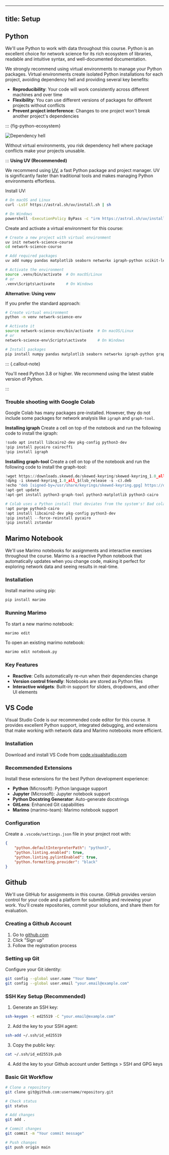 
---
title: Setup
---

## Python

We'll use Python to work with data throughout this course. Python is an excellent choice for network science for its rich ecosystem of libraries, readable and intuitive syntax, and well-documented documentation.

We strongly recommend using virtual environments to manage your Python packages. Virtual environments create isolated Python installations for each project, avoiding dependency hell and providing several key benefits:

- **Reproducibility**: Your code will work consistently across different machines and over time
- **Flexibility**: You can use different versions of packages for different projects without conflicts  
- **Prevent project interference**: Changes to one project won't break another project's dependencies

::: {fig-python-ecosystem}

![Dependency hell](https://cdn-media-1.freecodecamp.org/images/1*i4QK4sSGX7Q4RRgOytkSuw.jpeg)

Without virtual environments, you risk dependency hell where package conflicts make your projects unusable.

:::
**Using UV (Recommended)**

We recommend using [UV](https://docs.astral.sh/uv/), a fast Python package and project manager. UV is significantly faster than traditional tools and makes managing Python environments effortless.

Install UV:
```bash
# On macOS and Linux
curl -LsSf https://astral.sh/uv/install.sh | sh

# On Windows
powershell -ExecutionPolicy ByPass -c "irm https://astral.sh/uv/install.ps1 | iex"
```

Create and activate a virtual environment for this course:
```bash
# Create a new project with virtual environment
uv init network-science-course
cd network-science-course

# Add required packages
uv add numpy pandas matplotlib seaborn networkx igraph-python scikit-learn marimo

# Activate the environment
source .venv/bin/activate  # On macOS/Linux
# or
.venv\Scripts\activate     # On Windows
```

**Alternative: Using venv**

If you prefer the standard approach:
```bash
# Create virtual environment
python -m venv network-science-env

# Activate it
source network-science-env/bin/activate  # On macOS/Linux
# or
network-science-env\Scripts\activate     # On Windows

# Install packages
pip install numpy pandas matplotlib seaborn networkx igraph-python graph-tool scikit-learn marimo
```



::: {.callout-note}

You'll need Python 3.8 or higher. We recommend using the latest stable version of Python.

:::

### Trouble shooting with Google Colab

Google Colab has many packages pre-installed. However, they do not include some packages for network analysis like `igraph` and `graph-tool`.

**Installing igraph**
Create a cell on top of the notebook and run the following code to install the igraph:
```python
!sudo apt install libcairo2-dev pkg-config python3-dev
!pip install pycairo cairocffi
!pip install igraph
```

**Installing graph-tool**
Create a cell on top of the notebook and run the following code to install the graph-tool:
```python
!wget https://downloads.skewed.de/skewed-keyring/skewed-keyring_1.0_all_$(lsb_release -s -c).deb
!dpkg -i skewed-keyring_1.0_all_$(lsb_release -s -c).deb
!echo "deb [signed-by=/usr/share/keyrings/skewed-keyring.gpg] https://downloads.skewed.de/apt $(lsb_release -s -c) main" > /etc/apt/sources.list.d/skewed.list
!apt-get update
!apt-get install python3-graph-tool python3-matplotlib python3-cairo

# Colab uses a Python install that deviates from the system's! Bad colab! We need some workarounds.
!apt purge python3-cairo
!apt install libcairo2-dev pkg-config python3-dev
!pip install --force-reinstall pycairo
!pip install zstandar
```

## Marimo Notebook

We'll use Marimo notebooks for assignments and interactive exercises throughout the course. Marimo is a reactive Python notebook that automatically updates when you change code, making it perfect for exploring network data and seeing results in real-time.

### Installation

Install marimo using pip:

```bash
pip install marimo
```

### Running Marimo

To start a new marimo notebook:

```bash
marimo edit
```

To open an existing marimo notebook:

```bash
marimo edit notebook.py
```

### Key Features

- **Reactive**: Cells automatically re-run when their dependencies change
- **Version control friendly**: Notebooks are stored as Python files
- **Interactive widgets**: Built-in support for sliders, dropdowns, and other UI elements

## VS Code

Visual Studio Code is our recommended code editor for this course. It provides excellent Python support, integrated debugging, and extensions that make working with network data and Marimo notebooks more efficient.

### Installation

Download and install VS Code from [code.visualstudio.com](https://code.visualstudio.com/)

### Recommended Extensions

Install these extensions for the best Python development experience:

- **Python** (Microsoft): Python language support
- **Jupyter** (Microsoft): Jupyter notebook support
- **Python Docstring Generator**: Auto-generate docstrings
- **GitLens**: Enhanced Git capabilities
- **Marimo** (marimo-team): Marimo notebook support

### Configuration

Create a `.vscode/settings.json` file in your project root with:

```json
{
    "python.defaultInterpreterPath": "python3",
    "python.linting.enabled": true,
    "python.linting.pylintEnabled": true,
    "python.formatting.provider": "black"
}
```

## Github

We'll use GitHub for assignments in this course. GitHub provides version control for your code and a platform for submitting and reviewing your work. You'll create repositories, commit your solutions, and share them for evaluation.

### Creating a Github Account

1. Go to [github.com](https://github.com)
2. Click "Sign up"
3. Follow the registration process

### Setting up Git

Configure your Git identity:

```bash
git config --global user.name "Your Name"
git config --global user.email "your.email@example.com"
```

### SSH Key Setup (Recommended)

1. Generate an SSH key:
```bash
ssh-keygen -t ed25519 -C "your.email@example.com"
```

2. Add the key to your SSH agent:
```bash
ssh-add ~/.ssh/id_ed25519
```

3. Copy the public key:
```bash
cat ~/.ssh/id_ed25519.pub
```

4. Add the key to your Github account under Settings > SSH and GPG keys

### Basic Git Workflow

```bash
# Clone a repository
git clone git@github.com:username/repository.git

# Check status
git status

# Add changes
git add .

# Commit changes
git commit -m "Your commit message"

# Push changes
git push origin main
````
